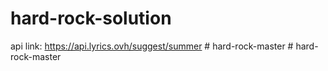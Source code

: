 # hard-rock-solution
api link: https://api.lyrics.ovh/suggest/summer
#   h a r d - r o c k - m a s t e r  
 # hard-rock-master
